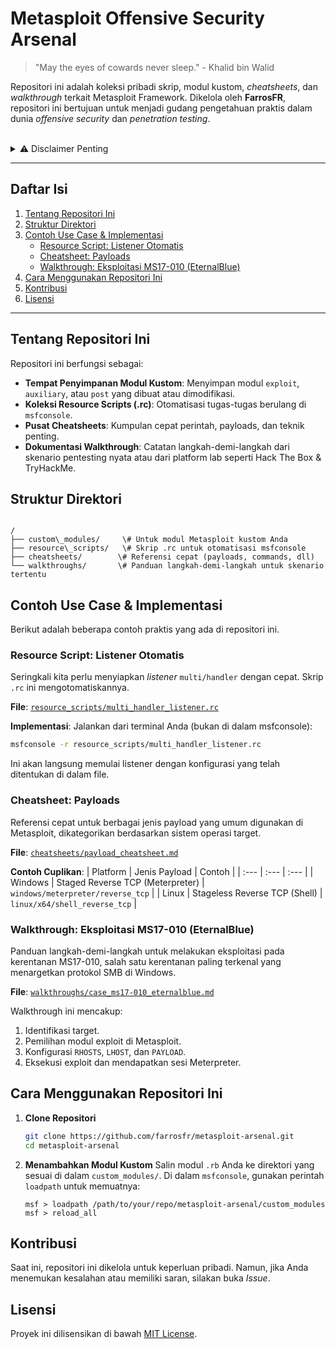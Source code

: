 # Metasploit Offensive Security Arsenal

> "May the eyes of cowards never sleep." - Khalid bin Walid

Repositori ini adalah koleksi pribadi skrip, modul kustom, *cheatsheets*, dan *walkthrough* terkait Metasploit Framework. Dikelola oleh **FarrosFR**, repositori ini bertujuan untuk menjadi gudang pengetahuan praktis dalam dunia *offensive security* dan *penetration testing*.

<br>

<details>
<summary>⚠️ Disclaimer Penting</summary>
<br>
Semua informasi, skrip, dan teknik dalam repositori ini ditujukan HANYA UNTUK TUJUAN PENDIDIKAN DAN RISET KEAMANAN SIBER SECARA ETIS. Penggunaan alat dan teknik ini untuk menyerang target yang tidak Anda miliki izin eksplisitnya adalah ilegal. Penulis (FarrosFR) tidak bertanggung jawab atas penyalahgunaan informasi di dalam repositori ini. Gunakan dengan risiko Anda sendiri dan selalu bertindak secara profesional dan etis.
</details>

---

##  Daftar Isi

1.  [Tentang Repositori Ini](#tentang-repositori-ini)
2.  [Struktur Direktori](#struktur-direktori)
3.  [Contoh Use Case & Implementasi](#contoh-use-case--implementasi)
    * [Resource Script: Listener Otomatis](#resource-script-listener-otomatis)
    * [Cheatsheet: Payloads](#cheatsheet-payloads)
    * [Walkthrough: Eksploitasi MS17-010 (EternalBlue)](#walkthrough-eksploitasi-ms17-010-eternalblue)
4.  [Cara Menggunakan Repositori Ini](#cara-menggunakan-repositori-ini)
5.  [Kontribusi](#kontribusi)
6.  [Lisensi](#lisensi)

---

## Tentang Repositori Ini

Repositori ini berfungsi sebagai:
* **Tempat Penyimpanan Modul Kustom**: Menyimpan modul `exploit`, `auxiliary`, atau `post` yang dibuat atau dimodifikasi.
* **Koleksi Resource Scripts (.rc)**: Otomatisasi tugas-tugas berulang di `msfconsole`.
* **Pusat Cheatsheets**: Kumpulan cepat perintah, payloads, dan teknik penting.
* **Dokumentasi Walkthrough**: Catatan langkah-demi-langkah dari skenario pentesting nyata atau dari platform lab seperti Hack The Box & TryHackMe.

## Struktur Direktori

```

/
├── custom\_modules/     \# Untuk modul Metasploit kustom Anda
├── resource\_scripts/   \# Skrip .rc untuk otomatisasi msfconsole
├── cheatsheets/        \# Referensi cepat (payloads, commands, dll)
└── walkthroughs/       \# Panduan langkah-demi-langkah untuk skenario tertentu

````

## Contoh Use Case & Implementasi

Berikut adalah beberapa contoh praktis yang ada di repositori ini.

### Resource Script: Listener Otomatis

Seringkali kita perlu menyiapkan *listener* `multi/handler` dengan cepat. Skrip `.rc` ini mengotomatiskannya.

**File**: [`resource_scripts/multi_handler_listener.rc`](resource_scripts/multi_handler_listener.rc)

**Implementasi**:
Jalankan dari terminal Anda (bukan di dalam msfconsole):
```bash
msfconsole -r resource_scripts/multi_handler_listener.rc
````

Ini akan langsung memulai listener dengan konfigurasi yang telah ditentukan di dalam file.

### Cheatsheet: Payloads

Referensi cepat untuk berbagai jenis payload yang umum digunakan di Metasploit, dikategorikan berdasarkan sistem operasi target.

**File**: [`cheatsheets/payload_cheatsheet.md`](https://www.google.com/search?q=cheatsheets/payload_cheatsheet.md)

**Contoh Cuplikan**:
| Platform | Jenis Payload | Contoh |
| :--- | :--- | :--- |
| Windows | Staged Reverse TCP (Meterpreter) | `windows/meterpreter/reverse_tcp` |
| Linux | Stageless Reverse TCP (Shell) | `linux/x64/shell_reverse_tcp` |

### Walkthrough: Eksploitasi MS17-010 (EternalBlue)

Panduan langkah-demi-langkah untuk melakukan eksploitasi pada kerentanan MS17-010, salah satu kerentanan paling terkenal yang menargetkan protokol SMB di Windows.

**File**: [`walkthroughs/case_ms17-010_eternalblue.md`](https://www.google.com/search?q=walkthroughs/case_ms17-010_eternalblue.md)

Walkthrough ini mencakup:

1.  Identifikasi target.
2.  Pemilihan modul exploit di Metasploit.
3.  Konfigurasi `RHOSTS`, `LHOST`, dan `PAYLOAD`.
4.  Eksekusi exploit dan mendapatkan sesi Meterpreter.

## Cara Menggunakan Repositori Ini

1.  **Clone Repositori**

    ```bash
    git clone https://github.com/farrosfr/metasploit-arsenal.git
    cd metasploit-arsenal
    ```

2.  **Menambahkan Modul Kustom**
    Salin modul `.rb` Anda ke direktori yang sesuai di dalam `custom_modules/`. Di dalam `msfconsole`, gunakan perintah `loadpath` untuk memuatnya:

    ```
    msf > loadpath /path/to/your/repo/metasploit-arsenal/custom_modules
    msf > reload_all
    ```

## Kontribusi

Saat ini, repositori ini dikelola untuk keperluan pribadi. Namun, jika Anda menemukan kesalahan atau memiliki saran, silakan buka *Issue*.

## Lisensi

Proyek ini dilisensikan di bawah [MIT License](https://www.google.com/search?q=LICENSE).
